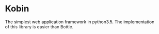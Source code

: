 # Kobin

The simplest web application framework in python3.5.
The implementation of this library is easier than Bottle.

